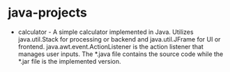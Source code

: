 # java-projects

* calculator - A simple calculator implemented in Java. Utilizes java.util.Stack for processing or backend and java.util.JFrame for UI or frontend. java.awt.event.ActionListener is the action listener that manages user inputs. The *.java file contains the source code while the *.jar file is the implemented version.